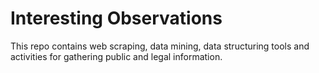 # Interesting Observations

This repo contains web scraping, data mining, data structuring tools and activities for gathering public and legal information. 
